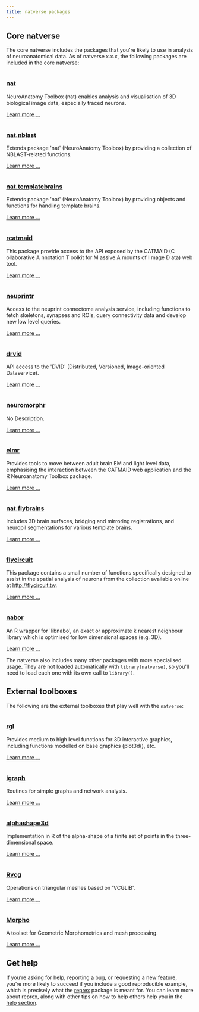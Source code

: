 ```yaml
---
title: natverse packages
---
```




## Core natverse

<div class="package-section">
<div class="package-section-info">
  <p>The core natverse includes the packages that you're likely to use in analysis of neuroanatomical data. As of natverse x.x.x, the following packages are included in the core natverse:</p>
</div>

<div class="packages">

<div class="package">
  
  <a href="https://natverse.github.io/nat/">
  <img class="package-image" src="/images/hex-nat_logo.png" alt=""></img></a>
    <div class="package-info">
<h3><a href="https://natverse.github.io/nat/">nat</a></h3>


<p> 

NeuroAnatomy Toolbox (nat) enables analysis and visualisation of 3D biological image data, especially traced neurons.

</p>
      
<a href="https://natverse.github.io/nat/" aria-hidden="true">
        Learn more ...</a></p>
</div>
</div>
  
<div class="package">

<a href="https://natverse.github.io/nat.nblast/">    
<img class="package-image" src="/images/hex-natnblast.png" alt=""></img></a>
    <div class="package-info">
<h3><a href="https://natverse.github.io/nat.nblast/">nat.nblast</a></h3>
<p> 

Extends package 'nat' (NeuroAnatomy Toolbox) by providing a collection of NBLAST-related functions.

</p>

<a href="https://natverse.github.io/nat.nblast/" aria-hidden="true">Learn more ...</a></p>
      
</div>
</div>

<div class="package">
 <a href="https://natverse.github.io/nat.templatebrains/">   
<img class="package-image" src="/images/hex-nattemplatebrains.png" alt=""></img></a>
    <div class="package-info">
<h3><a href="https://natverse.github.io/nat.templatebrains/">nat.templatebrains</a></h3>

<p> 

Extends package 'nat' (NeuroAnatomy Toolbox) by providing objects and functions for handling template brains.

</p>

 <a href="https://natverse.github.io/nat.templatebrains/" aria-hidden="true">Learn more ...</a></p>
      
</div>
</div>

<div class="package">
<a href="https://jefferis.github.io/rcatmaid/">
<img class="package-image" src="/images/hex-catmaid.png" alt=""></img></a>
    <div class="package-info">
<h3><a href="https://jefferis.github.io/rcatmaid/">rcatmaid</a></h3>

 <p> 

This package provide access to the API exposed by the CATMAID (C ollaborative A nnotation T oolkit for M assive A mounts of I mage D ata) web tool.

</p>
 <a href="https://jefferis.github.io/rcatmaid/" aria-hidden="true">Learn more ...</a></p>

</div>
</div>

<div class="package">
<a href="https://jefferislab.github.io/neuprintr/">
<img class="package-image" src="/images/hex-neurprintr.png" alt=""></img></a>
    <div class="package-info">
<h3><a href="https://jefferislab.github.io/neuprintr/">neuprintr</a></h3>

<p> 

Access to the neuprint connectome analysis service, including  functions to fetch skeletons, synapses and ROIs, query connectivity data and develop new low level queries.

</p>

<a href="https://jefferislab.github.io/neuprintr/" aria-hidden="true">Learn more ...</a></p>
    
</div>
</div>

<div class="package">
<a href="https://jefferis.github.io/drvid/">
<img class="package-image" src="/images/hex-drvid.png" alt=""></img></a>
    <div class="package-info">
<h3><a href="https://jefferis.github.io/drvid/">drvid</a></h3>

<p> 

API access to the 'DVID' (Distributed, Versioned, Image-oriented  Dataservice).

</p>

<a href="https://jefferis.github.io/drvid/" aria-hidden="true">Learn more ...</a></p>

</div>
</div>

<div class="package">
<a href="https://jefferislab.github.io/neuromorphr/">
<img class="package-image" src="/images/hex-neuromorphr.png" alt=""></img></a>
    <div class="package-info">
<h3><a href="https://jefferislab.github.io/neuromorphr/">neuromorphr</a></h3>

<p> 

No Description.

</p>

<a href="https://jefferislab.github.io/neuromorphr/" aria-hidden="true">Learn more ...</a></p>

</div>
</div>

<div class="package">
<a href="https://jefferis.github.io/elmr/">
<img class="package-image" src="/images/hex-elmr.png" alt=""></img></a>
    <div class="package-info">
<h3><a href="https://jefferis.github.io/elmr/">elmr</a></h3>

<p> 

Provides tools to move between adult brain EM and light level data, emphasising the interaction between the CATMAID web application and the R Neuroanatomy Toolbox package.

</p>


<a href="https://jefferis.github.io/elmr/" aria-hidden="true">Learn more ...</a></p>

</div>
</div>

<div class="package">
<a href="https://jefferislab.github.io/nat.flybrains/">
<img class="package-image" src="/images/hex-natflybrains.png" alt=""></img></a>
    <div class="package-info">
<h3><a href="https://jefferislab.github.io/nat.flybrains/">nat.flybrains</a></h3>

<p> 

Includes 3D brain surfaces, bridging and mirroring registrations, and neuropil segmentations for various template brains.

</p>


<a href="https://jefferislab.github.io/nat.flybrains/" aria-hidden="true">Learn more ...</a></p>

</div>
</div>

<div class="package">
<a href="http://jefferis.github.io/flycircuit/">
<img class="package-image" src="/images/hex-flycircuit.png" alt=""></img></a>
    <div class="package-info">
<h3><a href="http://jefferis.github.io/flycircuit/">flycircuit</a></h3>

<p> 

This package contains a small number of functions specifically designed to assist in the spatial analysis of neurons from the collection available online at http://flycircuit.tw.

</p>


<a href="http://jefferis.github.io/flycircuit/" aria-hidden="true">Learn more ...</a></p>

</div>
</div>

<div class="package">
<a href="https://github.com/jefferis/nabor/">
<img class="package-image" src="/images/hex-nabor.png" alt=""></img></a>
    <div class="package-info">
<h3><a href="https://github.com/jefferis/nabor/">nabor</a></h3>

<p> 

An R wrapper for 'libnabo', an exact or approximate k nearest neighbour library which is optimised for low dimensional spaces (e.g. 3D).

</p>


<a href="https://github.com/jefferis/nabor/" aria-hidden="true">Learn more ...</a></p>

</div>






</div>
</div>
</div>

The natverse also includes many other packages with more specialised usage. They are not loaded automatically with `library(natverse)`, so you'll need to load each one with its own call to `library()`.


## External toolboxes
The following are the external toolboxes that play well with the `natverse`:
<div class="package-section">
<div class="package-section-info">
 
</div>

<div class="packages">

<div class="package">
  
  <img class="package-image" src="" alt=""></img>
    <div class="package-info">
<h3><a href="https://cran.r-project.org/web/packages/rgl/index.html/">rgl</a></h3>


<p> 

Provides medium to high level functions for 3D interactive graphics, including functions modelled on base graphics (plot3d(), etc.

</p>
      
<a href="https://cran.r-project.org/web/packages/rgl/index.html/" aria-hidden="true">
        Learn more ...</a></p>
</div>
</div>


<div class="package">
  
  <img class="package-image" src="" alt=""></img>
    <div class="package-info">
<h3><a href="https://cran.r-project.org/web/packages/igraph/index.html/">igraph</a></h3>


<p> 

Routines for simple graphs and network analysis.

</p>
      
<a href="https://cran.r-project.org/web/packages/igraph/index.html/" aria-hidden="true">
        Learn more ...</a></p>
</div>
</div>


<div class="package">
  
  <img class="package-image" src="" alt=""></img>
    <div class="package-info">
<h3><a href="https://cran.r-project.org/web/packages/alphashape3d/index.html/">alphashape3d</a></h3>


<p> 

Implementation in R of the alpha-shape of a finite set of points in the three-dimensional space.

</p>
      
<a href="https://cran.r-project.org/web/packages/alphashape3d/index.html/" aria-hidden="true">
        Learn more ...</a></p>
</div>
</div>

<div class="package">
  
  <img class="package-image" src="" alt=""></img>
    <div class="package-info">
<h3><a href="https://cran.r-project.org/web/packages/Rvcg/index.html/">Rvcg</a></h3>


<p> 

Operations on triangular meshes based on 'VCGLIB'.

</p>
      
<a href="https://cran.r-project.org/web/packages/Rvcg/index.html/" aria-hidden="true">
        Learn more ...</a></p>
</div>
</div>

<div class="package">
  
  <img class="package-image" src="" alt=""></img>
    <div class="package-info">
<h3><a href="https://cran.r-project.org/web/packages/Morpho/index.html/">Morpho</a></h3>


<p> 

A toolset for Geometric Morphometrics and mesh processing.

</p>
      
<a href="https://cran.r-project.org/web/packages/Morpho/index.html/" aria-hidden="true">
        Learn more ...</a></p>
</div>
</div>



  
</div>
</div>

## Get help

If you’re asking for help, reporting a bug, or requesting a new feature, you’re more likely to succeed if you include a good reproducible example, which is precisely what the [reprex](https://natverse.github.io/help/#reprex) package is meant for. You can learn more about reprex, along with other tips on how to help others help you in the [help section](https://natverse.github.io/help/).
